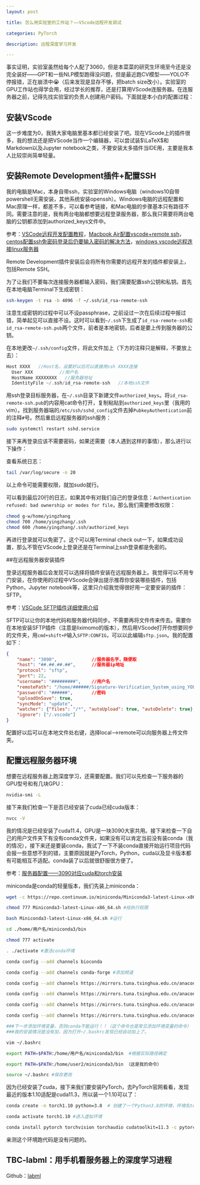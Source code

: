 ```yaml
---
layout: post

title: 怎么用实验室的工作站？——VScode远程开发调试

categories: PyTorch

description: 远程深度学习开发

---
```


事实证明，实验室虽然给每个人配了3060，但是本菜菜的研究生环境至今还是没完全装好——GPT和一些NLP模型跑得没问题，但是最近跑CV模型——YOLO不停报错，正在崩溃中😭（后来发现是显存不够，把batch size改小）。实验室的GPU工作站也得学会用，经过学长的推荐，还是打算用VScode连服务器。在连服务器之前，记得先找实验室的负责人创建用户密码。下面就是本小白的配置过程：

## 安装VScode

这一步难度为0，我猜大家电脑里基本都已经安装了吧。现在VScode上的插件很多，我的想法还是把VScode当作一个编辑器，可以尝试装$\LaTeX$和Markdown以及Jupyter notebook之类，不要安装太多插件当IDE用，主要是我本人比较崇尚简单轻量。

## 安装Remote Development插件+配置SSH

我的电脑是Mac，本身自带ssh，实验室的Windows电脑（windows10自带powershell无需安装，其他系统安装openssh）。Windows电脑的远程配置和Mac原理一样，都差不多，可以看参考链接，和Mac电脑的步骤基本只有路径不同。需要注意的是，我有两台电脑都想要远程登录服务器，那么我只需要将两台电脑的公钥都添加到authorized_keys文件中。

参考：[VSCode远程开发配置教程](https://b23.tv/3YZFHhF)，[Macbook Air配置vscode+remote ssh](https://zhuanlan.zhihu.com/p/428127314)，[centos配置ssh免密码登录后仍要输入密码的解决方法](https://www.jb51.net/article/121180.htm)，[windows vscode远程连接linux服务器](https://zhuanlan.zhihu.com/p/105707830)

Remote Development插件安装后会将所有你需要的远程开发的插件都安装上，包括Remote SSH。

为了让我们不要每次连接服务器都输入密码，我们需要配置ssh公钥和私钥。首先在本地电脑Terminal下生成密钥：

```zsh
ssh-keygen -t rsa -b 4096 -f ~/.ssh/id_rsa-remote-ssh
```

 注意生成密钥的过程中可以不设passphrase，之前设过一次在后续过程中报过错，简单起见可以直接不设。这时可以看到`~/.ssh`下生成了`id_rsa-remote-ssh`和`id_rsa-remote-ssh.pub`两个文件，前者是本地密钥，后者是要上传到服务器的公钥。

在本地更改`~/.ssh/config`文件，将此文件加上（下方的注释只是解释，不要放上去）：

```c
Host XXXX   //Host名，设置好以后可以直接用ssh XXXX连接
  User XXX			//用户名
  HostName XXXXXXXX   //服务器地址
  IdentityFile ~/.ssh/id_rsa-remote-ssh   //本地ssh文件
```

用ssh登录目标服务器，在`~/.ssh`目录下新建文件`authorized_keys`。将`id_rsa-remote-ssh.pub`的内容用cat命令打开，复制粘贴到`authorized_keys`里（我用的vim）。找到服务器端的`/etc/ssh/sshd_config`文件去掉`PubkeyAuthentication`前的注释`#`号。然后重启远程服务器的ssh服务：

```zsh
sudo systemctl restart sshd.service
```

接下来再登录应该不需要密码，如果还需要（本人遇到这样的事情），那么进行以下操作：

查看系统日志：

```zsh
tail /var/log/secure -n 20
```

以上命令可能需要权限，就加sudo就行。

可以看到最后20行的日志，如果其中有对我们自己的登录信息：`Authentication refused: bad ownership or modes for file`，那么我们需要修改权限：

```zsh
chmod g-w/home/yingzhang
chmod 700 /home/yingzhang/.ssh
chmod 600 /home/yingzhang/.ssh/authorized_keys
```

再进行登录就可以免密了。这个可以用Terminal check out一下，如果成功设置，那么不管在VScode上登录还是在Terminal上ssh登录都是免密的。

##在远程服务器安装插件

登录远程服务器后会发现可以选择将插件安装在远程服务器上。我觉得可以不用专门安装，在你使用的过程中VScode会弹出提示推荐你安装哪些插件，包括Python，Jupyter notebook等，这里只介绍我觉得很好用一定要安装的插件：SFTP。

参考：[VSCode SFTP插件详细使用介绍](https://blog.csdn.net/iamlujingtao/article/details/102501845)

SFTP可以让你的本地代码和服务器代码同步。不需要再将文件传来传去。需要你在本地安装SFTP插件（注意是liximomo的版本），然后用VScode打开你想要同步的文件夹，用`cmd+shift+P`输入`SFTP:CONFIG`，可以以此编辑`sftp.json`。我的配置如下：

```json
{
    "name": "3090",        		//服务器名字，随便取
    "host": "##.##.##.##",		//服务器ip地址
    "protocol": "sftp",
    "port": 22,
    "username": "#########",	//用户名
    "remotePath": "/home/######/Signature-Verification_System_using_YOLOv5-and-CycleGAN",  //远程服务器上的路径
    "password": "######",		//密码
    "uploadOnSave": true,
    "syncMode": "update",
    "watcher": {"files": "/*", "autoUpload": true, "autoDelete": true},
    "ignore": ["/.vscode"]
}
```

配置好以后可以在本地文件处右键，选择local—>remote可以向服务器上传文件夹。

## 配置远程服务器环境

想要在远程服务器上跑深度学习，还需要配置。我们可以先检查一下服务器的GPU型号和有几块GPU：

```bash
nvidia-smi -L
```

接下来我们检查一下是否已经安装了cuda已经cuda版本：

```bash
nvcc -V
```

我的情况是已经安装了cuda11.4，GPU是一块3090大家共用。接下来检查一下自己的用户文件夹下有没有conda文件夹，如果没有可以肯定当前没有装conda（我的情况），接下来还是要装conda，我试了一下不装conda直接开始运行项目代码会报一些意想不到的错，主要原因就是PyTorch，Python，cuda以及显卡版本都有可能相互不适配。conda装了以后就很舒服很方便了。

参考：[服务器配置——3090对应cuda和torch安装](https://b23.tv/verKDLK)

miniconda是conda的轻量版本，我们先装上miniconda：

```bash
wget -c https://repo.continuum.io/miniconda/Miniconda3-latest-Linux-x86_64.sh

chmod 777 Miniconda3-latest-Linux-x86_64.sh #给执行权限

bash Miniconda3-latest-Linux-x86_64.sh #运行

cd ./home/用户名/miniconda3/bin

chmod 777 activate

. ./activate #激活conda环境

conda config --add channels bioconda

conda config --add channels conda-forge #添加频道

conda config --add channels https://mirrors.tuna.tsinghua.edu.cn/anaconda/pkgs/free/

conda config --add channels https://mirrors.tuna.tsinghua.edu.cn/anaconda/pkgs/main/

conda config --add channels https://mirrors.tuna.tsinghua.edu.cn/anaconda/cloud/conda-forge/

conda config --add channels https://mirrors.tuna.tsinghua.edu.cn/anaconda/cloud/bioconda/  #这四条是添加channel

###下一步添加环境变量，否则conda不能运行！！（这个命令也是常见添加环境变量的命令）
###我的安装情况是没有加，因为打开~/.bashrc发现已经自动加上了。

vim ~/.bashrc

export PATH=$PATH:/home/用户名/miniconda3/bin  #根据实际路径确定

export PATH=$PATH:/home/user2/miniconda3/bin （这是我的命令）

source ~/.bashrc #保存更改
```

因为已经安装了cuda，接下来我们要安装PyTorch，去PyTorch官网看看，发现最近的版本1.10适配是cuda11.3，所以装一个1.10可以了：

```bash
conda create -n torch1.10 python=3.8  # 创建了一个Python3.8的环境，环境名torch1.10

conda activate torch1.10 #进入虚拟环境

conda install pytorch torchvision torchaudio cudatoolkit=11.3 -c pytorch
```

亲测这个环境跑代码是没有问题的。

## TBC-labml：用手机看服务器上的深度学习进程

Github：[labml](https://github.com/labmlai/labml)